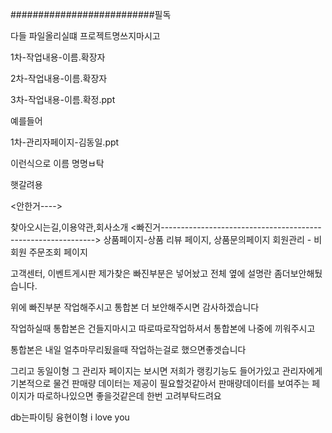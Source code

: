 ##########################필독

다들 파일올리실떄
프로젝트명쓰지마시고

1차-작업내용-이름.확장자

2차-작업내용-이름.확장자

3차-작업내용-이름.확정.ppt

예를들어

1차-관리자페이지-김동일.ppt

이런식으로 이름 명명ㅂ탁

햇갈려용

<안한거---->

찾아오시는길,이용약관,회사소개
<빠진거-------------------------------------------------------------> 상품페이지-상품 리뷰 페이지, 상품문의페이지 회원관리 - 비회원 주문조회 페이지

고객센터, 이벤트게시판
제가찾은 빠진부분은 넣어놨고 전체 옆에 설명란 좀더보안해뒀습니다.

위에 빠진부분 작업해주시고 통합본 더 보안해주시면 감사하겠습니다

작업하실때 통합본은 건들지마시고 따로따로작업하셔서 통합본에 나중에 끼워주시고

통합본은 내일 얼추마무리됬을때 작업하는걸로 했으면좋겟습니다

그리고 동일이형 그 관리자 페이지는 보시면 저희가 랭킹기능도 들어가있고 관리자에게 기본적으로 물건 판매량 데이터는 제공이 필요할것같아서 판매량데이터를 보여주는 페이지가 따로하나있으면 좋을것같은데 한번 고려부탁드려요

db는파이팅 융현이형 i love you
